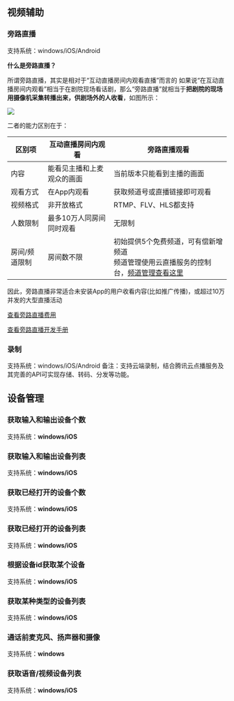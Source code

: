 ## 视频辅助

### 旁路直播
支持系统：windows/iOS/Android

**什么是旁路直播？**

所谓旁路直播，其实是相对于“互动直播房间内观看直播”而言的
如果说“在互动直播房间内观看”相当于在剧院现场看话剧，那么“旁路直播”就相当于**把剧院的现场用摄像机采集转播出来，供剧场外的人收看**，如图所示：

![](//mccdn.qcloud.com/static/img/486eae67c134e6e4bb3351b0b7ea45cf/image.jpg)

二者的能力区别在于：

| 区别项 | 互动直播房间内观看 | 旁路直播观看 |
|---------|---------|---------|
| 内容 | 能看见主播和上麦观众的画面 | 当前版本只能看到主播的画面 |
| 观看方式 | 在App内观看 | 获取频道号或直播链接即可观看 |
| 视频格式 | 非开放格式 | RTMP、FLV、HLS都支持 |
| 人数限制 | 最多10万人同房间同时观看 | 无限制 |
| 房间/频道限制 | 房间数不限 | 初始提供5个免费频道，可有偿新增频道</br>频道管理使用云直播服务的控制台，[频道管理查看这里](https://cloud.tencent.com/doc/product/267/4697) |

因此，旁路直播非常适合未安装App的用户收看内容(比如推广传播)，或超过10万并发的大型直播活动

[查看旁路直播费用](https://cloud.tencent.com/doc/product/268/5129#1..E6.97.81.E8.B7.AF.E7.9B.B4.E6.92.AD.E8.AE.A1.E8.B4.B9)

[查看旁路直播开发手册](https://cloud.tencent.com/doc/product/268/3219)


### 录制
支持系统：windows/iOS/Android
备注：支持云端录制，结合腾讯云点播服务及其完善的API可实现存储、转码、分发等功能。



## 设备管理
### 获取输入和输出设备个数	
支持系统：**windows/iOS**

### 获取输入和输出设备列表	
支持系统：**windows/iOS**

### 获取已经打开的设备个数	
支持系统：**windows/iOS**

### 获取已经打开的设备列表	
支持系统：**windows/iOS**

### 根据设备id获取某个设备	
支持系统：**windows/iOS**

### 获取某种类型的设备列表	
支持系统：**windows/iOS**

### 通话前麦克风、扬声器和摄像
支持系统：**windows**

### 获取语音/视频设备列表	
支持系统：**windows/iOS**